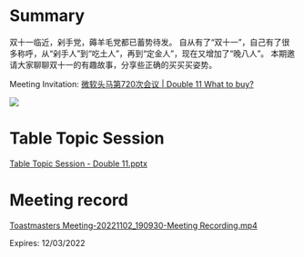 # Summary

双十一临近，剁手党，薅羊毛党都已蓄势待发。
自从有了“双十一”，自己有了很多称呼，从“剁手人”到“吃土人”，再到“定金人”，现在又增加了“晚八人”。
本期邀请大家聊聊双十一的有趣故事，分享些正确的买买买姿势。

Meeting Invitation: [微软头马第720次会议 | Double 11 What to buy?](https://mp.weixin.qq.com/s/d3U05lKJaKNGRGNNuNaoTA)

![](https://github.com/mstmc/MicrosoftToastmaster/blob/master/Meeting/2022/2022.11.02_Double11WhatToBuy/Poster.png)


# Table Topic Session

[Table Topic Session - Double 11.pptx](https://github.com/mstmc/MicrosoftToastmaster/blob/master/Meeting/2022/2022.11.02_Double11WhatToBuy/Table%20Topic%20Session%20-%20Double%2011.pptx)


# Meeting record

[Toastmasters Meeting-20221102_190930-Meeting Recording.mp4](https://microsoftapc-my.sharepoint.com/:v:/g/personal/xinglinyu_microsoft_com/EXUb6cpwldZPhJAeXQVo7zcBC6l3UV-sPIU0ZWMPbMT_rw?e=Bo1Vyl)

Expires: 12/03/2022
